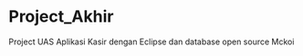 Project_Akhir
=============

Project UAS Aplikasi Kasir dengan Eclipse dan database open source Mckoi
